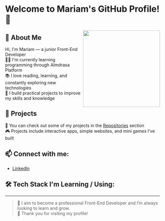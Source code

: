 # Welcome to Mariam's GitHub Profile! 👋

<img align="right" src="https://raw.githubusercontent.com/rajput2107/rajput2107/master/Assets/Developer.gif" width="250"/>

## 🔭 About Me
Hi, I'm Mariam — a junior Front-End Developer  
👩‍💻 I'm currently learning programming through Almdrasa Platform  
📚 I love reading, learning, and constantly exploring new technologies  
🚀 I build practical projects to improve my skills and knowledge

## 📂 Projects
🌟 You can check out some of my projects in the [Repositories](https://github.com/yourusername?tab=repositories) section  
🎮 Projects include interactive apps, simple websites, and mini games I’ve built

## 📫 Connect with me:
- [LinkedIn]((https://www.linkedin.com/in/mariam-zakaria-b11139294))



## 🛠️ Tech Stack I'm Learning / Using:


---

> 🎯 I aim to become a professional Front-End Developer and I’m always looking to learn and grow.  
> 💖 Thank you for visiting my profile!
